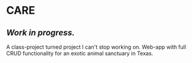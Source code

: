 # CARE

## *Work in progress.*

A class-project turned project I can't stop working on. Web-app with full CRUD functionality for an exotic animal sanctuary in Texas.

